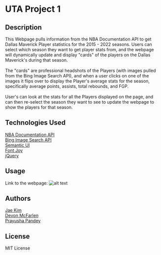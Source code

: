 # UTA Project 1

## Description

This Webpage pulls information from the NBA Documentation API to get Dallas Maverick Player statistics for the 2015 - 2022 seasons. Users can select which season they want to get player stats from,
and the webpage will dynamically update and display "cards" of the players on the Dallas Maverick's during that season. 
<br><br>
The "cards" are professional headshots of the Players (with images pulled from the Bing Image Search API), and when a user clicks on one of the images it flips over to display the Player's average stats for the season, specifically average points, assists, total rebounds, and FGP. 
<br><br>
User's can look at the stats for all the Players displayed on the page, and can then re-select the season they want to see to update the webpage to show the players for that season.

## Technologies Used

[NBA Documentation API](https://rapidapi.com/api-sports/api/api-nba/) <br>
[Bing Image Search API](https://rapidapi.com/microsoft-azure-org-microsoft-cognitive-services/api/bing-image-search1/) <br>
[Semantic UI](https://semantic-ui.com/usage/layout.html) <br>
[Font Joy](https://fontjoy.com) <br>
[jQuery](https://jqueryui.com/) <br>


## Usage

Link to the webpage: 
![alt text]()

## Authors

[Jae Kim](https://github.com/Jaek23)<br>
[Devon McFarlen](https://github.com/DevonMcfarlen)<br>
[Prayusha Pandey](https://github.com/prayushapandey04)<br>

## License

MIT License